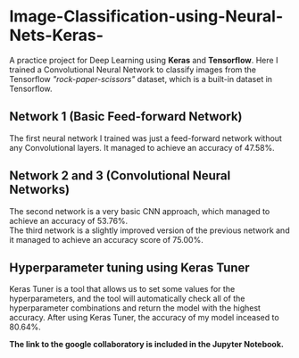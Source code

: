 # Image-Classification-using-Neural-Nets-Keras-
A practice project for Deep Learning using <b>Keras</b> and <b>Tensorflow</b>. Here I trained a Convolutional Neural Network to classify images from the Tensorflow <i>"rock-paper-scissors"</i> dataset, which is a built-in dataset in Tensorflow.
## Network 1 (Basic Feed-forward Network)
The first neural network I trained was just a feed-forward network without any Convolutional layers. It managed to achieve an accuracy of 47.58%.

## Network 2 and 3 (Convolutional Neural Networks)
The second network is a very basic CNN approach, which managed to achieve an accuracy of 53.76%. <br>The third network is a slightly improved version of the previous network and it managed to achieve an accuracy score of 75.00%.

## Hyperparameter tuning using Keras Tuner
Keras Tuner is a tool that allows us to set some values for the hyperparameters, and the tool will automatically check all of the hyperparameter combinations and return the model with the highest accuracy. After using Keras Tuner, the accuracy of my model inceased to 80.64%.

<b>The link to the google collaboratory is included in the Jupyter Notebook.</b>
